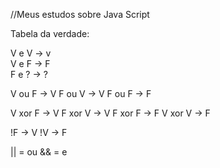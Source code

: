 //Meus estudos sobre Java Script

Tabela da verdade:

V e V -> v          
V e F -> F            
F e ? -> ?

V ou F -> V
F ou V -> V
F ou F -> F

V xor F -> V
F xor V -> V
F xor F -> F
V xor V -> F

!F -> V
!V -> F

|| = ou
&& = e